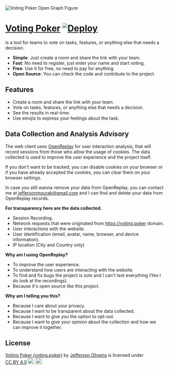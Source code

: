 <img src="https://voting.poker/OpenGraphFigure-nmkn0qj5.png" alt="Voting Poker Open Graph Figure"/>

# [Voting Poker](https://voting.poker) [![Deploy](https://github.com/jeffersonmourak/voting.poker/actions/workflows/bun.yaml/badge.svg?branch=main)](https://github.com/jeffersonmourak/voting.poker/actions/workflows/bun.yaml)

is a tool for teams to vote on tasks, features, or anything else that needs a decision.

- **Simple**: Just create a room and share the link with your team.
- **Fast**: No need to register, just enter your name and start voting.
- **Free**: Use it for free, no need to pay for anything.
- **Open Source**: You can check the code and contribute to the project.

## Features

- Create a room and share the link with your team.
- Vote on tasks, features, or anything else that needs a decision.
- See the results in real-time.
- Use emojis to express your feelings about the task.

## Data Collection and Analysis Advisory

The web client uses [OpenReplay](https://www.openreplay.com/) for user interaction analysis, that will record sessions from those who allow the usage of cookies. The data collected is used to improve the user experience and the project itself.

If you don't want to be tracked, you can disable cookies on your browser or if you have already accepted the cookies, you can clear them on your browser settings.

In case you still wanna remove your data from OpenReplay, you can contact me at [jeffersonmourak@gmail.com](mailto:jeffersonmourak@gmail.com) and I can find and delete your data from OpenReplay records.

**For transparency here are the data collected.**

- Session Recording.
- Network requests that were originated from <https://voting.poker> domain.
- User interactions with the website.
- User identification (email, avatar, name, browser, and device information).
- IP location (City and Country only)

**Why am I using OpenReplay?**

- To improve the user experience.
- To understand how users are interacting with the website.
- To find and fix bugs the project is solo and I can't test everything (Yes I do look at the recordings).
- Because it's open source like this project.

**Why am I telling you this?**

- Because I care about your privacy.
- Because I want to be transparent about the data collected.
- Because I want to give you the option to opt-out.
- Because I want to give your opinion about the collection and how we can improve it together.

## License

<p xmlns:cc="http://creativecommons.org/ns#" xmlns:dct="http://purl.org/dc/terms/"><a property="dct:title" rel="cc:attributionURL" href="https://github.com/jeffersonmourak/voting.poker">Voting Poker (voting.poker)</a> by <a rel="cc:attributionURL dct:creator" property="cc:attributionName" href="https://github.com/jeffersonmourak">Jefferson Oliveira</a> is licensed under <a href="https://creativecommons.org/licenses/by/4.0/?ref=chooser-v1" target="_blank" rel="license noopener noreferrer" style="display:inline-block;">CC BY 4.0<img style="height:22px!important;margin-left:3px;vertical-align:text-bottom;" src="https://mirrors.creativecommons.org/presskit/icons/cc.svg?ref=chooser-v1" alt=""><img style="height:22px!important;margin-left:3px;vertical-align:text-bottom;" src="https://mirrors.creativecommons.org/presskit/icons/by.svg?ref=chooser-v1" alt=""></a></p>
